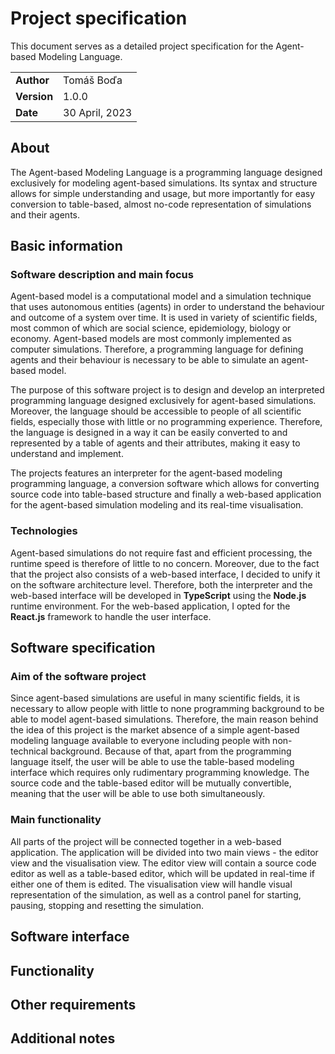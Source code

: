 # Project specification

This document serves as a detailed project specification for the Agent-based Modeling Language.

<table>
    <tr><td><b>Author</b></td><td>Tomáš Boďa</td></tr>
    <tr><td><b>Version</b></td><td>1.0.0</td></tr>
    <tr><td><b>Date</b></td><td>30 April, 2023</td></tr>
</table>

## About
The Agent-based Modeling Language is a programming language designed exclusively for modeling agent-based simulations. Its syntax and structure allows for simple understanding and usage, but more importantly for easy conversion to table-based, almost no-code representation of simulations and their agents.

## Basic information

### Software description and main focus
Agent-based model is a computational model and a simulation technique that uses autonomous entities (agents) in order to understand the behaviour and outcome of a system over time. It is used in variety of scientific fields, most common of which are social science, epidemiology, biology or economy. Agent-based models are most commonly implemented as computer simulations. Therefore, a programming language for defining agents and their behaviour is necessary to be able to simulate an agent-based model.

The purpose of this software project is to design and develop an interpreted programming language designed exclusively for agent-based simulations. Moreover, the language should be accessible to people of all scientific fields, especially those with little or no programming experience. Therefore, the language is designed in a way it can be easily converted to and represented by a table of agents and their attributes, making it easy to understand and implement.

The projects features an interpreter for the agent-based modeling programming language, a conversion software which allows for converting source code into table-based structure and finally a web-based application for the agent-based simulation modeling and its real-time visualisation. 

### Technologies
Agent-based simulations do not require fast and efficient processing, the runtime speed is therefore of little to no concern. Moreover, due to the fact that the project also consists of a web-based interface, I decided to unify it on the software architecture level. Therefore, both the interpreter and the web-based interface will be developed in **TypeScript** using the **Node.js** runtime environment. For the web-based application, I opted for the **React.js** framework to handle the user interface.

## Software specification

### Aim of the software project
Since agent-based simulations are useful in many scientific fields, it is necessary to allow people with little to none programming background to be able to model agent-based simulations. Therefore, the main reason behind the idea of this project is the market absence of a simple agent-based modeling language available to everyone including people with non-technical background. Because of that, apart from the programming language itself, the user will be able to use the table-based modeling interface which requires only rudimentary programming knowledge. The source code and the table-based editor will be mutually convertible, meaning that the user will be able to use both simultaneously.

### Main functionality
All parts of the project will be connected together in a web-based application. The application will be divided into two main views - the editor view and the visualisation view. The editor view will contain a source code editor as well as a table-based editor, which will be updated in real-time if either one of them is edited. The visualisation view will handle visual representation of the simulation, as well as a control panel for starting, pausing, stopping and resetting the simulation.

## Software interface

## Functionality

## Other requirements

## Additional notes